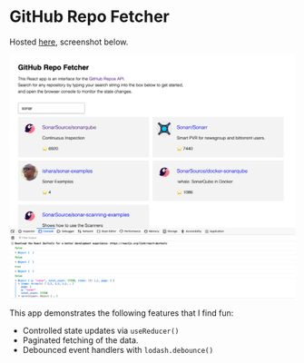 # GitHub Repo Fetcher

Hosted [here](https://xari.github.io/sonar-interview-react-app/), screenshot below.

![Screenshot of the app](./screenshot.png)

This app demonstrates the following features that I find fun:

- Controlled state updates via `useReducer()`
- Paginated fetching of the data.
- Debounced event handlers with `lodash.debounce()`
